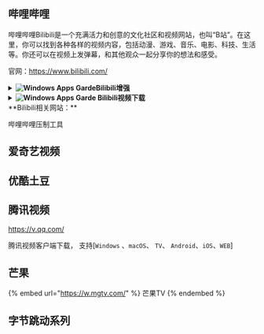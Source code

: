 ## 哔哩哔哩

哔哩哔哩Bilibili是一个充满活力和创意的文化社区和视频网站，也叫“B站”。在这里，你可以找到各种各样的视频内容，包括动漫、游戏、音乐、电影、科技、生活等。你还可以在视频上发弹幕，和其他观众一起分享你的想法和感受。

官网：https://www.bilibili.com/

<details>
  <summary><b><img alt="Windows Apps Garde" src="https://gitbook07.oss-cn-hangzhou.aliyuncs.com/leaves_use.svg">Bilibili增强</b></summary>
<p><ul>
<li><p>Btools: 以B站为主增强网站功能，优化网站浏览体验。致力于简洁实用方便,比如找回失效视频。</p>
<p>chrome商店：<a href="https://chrome.google.com/webstore/detail/btools/codgofkgobbmgglciccjabipdlgefnch">https://chrome.google.com/webstore/detail/btools/codgofkgobbmgglciccjabipdlgefnch</a></p>
</li>
<li><p>ACG助手：bilibili 综合辅助扩展：<a href="https://chrome.google.com/webstore/detail/acg助手：bilibili-综合辅助扩展/kpbnombpnpcffllnianjibmpadjolanh">https://chrome.google.com/webstore/detail/acg%E5%8A%A9%E6%89%8B%EF%BC%9Abilibili-%E7%BB%BC%E5%90%88%E8%BE%85%E5%8A%A9%E6%89%A9%E5%B1%95/kpbnombpnpcffllnianjibmpadjolanh</a></p>
<p>第三方哔哩哔哩弹幕网辅助扩展，拥有视频区和直播区的人性化功能</p>
</li>
</ul>
<hr>
<blockquote>
<p><a href="https://greasyfork.org/zh-CN/scripts/by-site/bilibili.com">https://greasyfork.org/zh-CN/scripts/by-site/bilibili.com</a>  (以下需Tampermonkey 插件)</p>
</blockquote>
<ul>
<li><p>Bilibili 旧播放页: <a href="https://greasyfork.org/zh-CN/scripts/394296">https://greasyfork.org/zh-CN/scripts/394296</a></p>
</li>
<li><p>Bilibili-Evolved: <a href="https://github.com/the1812/Bilibili-Evolved">https://github.com/the1812/Bilibili-Evolved</a></p>
<p>强大的哔哩哔哩增强脚本: 下载视频, 音乐, 封面, 弹幕 / 简化直播间, 评论区, 首页 / 自定义顶栏, 删除广告, 夜间模式 / 触屏设备支</p>
<p>文档：<a href="https://bilibili-evolved-doc.vercel.app/">https://bilibili-evolved-doc.vercel.app/</a></p>
<p>安装：<a href="https://bilibili-evolved-doc.vercel.app/docs/user/install">https://bilibili-evolved-doc.vercel.app/docs/user/install</a> (latest version: 2.7.5)</p>
</li>
<li><p>Bilibili视频播放加速功能可用其他插件或脚本代替， 比如：Global Speed</p>
</li>
</ul>
</p>
</details>

<details>
  <summary><b><img alt="Windows Apps Garde" src="https://gitbook07.oss-cn-hangzhou.aliyuncs.com/leaves_use.svg"> Bilibili视频下载</b></summary>
<p><ol>
<li>网址bilibili前面加上字母【i】</li>
<li>使用哔哩哔哩下载助手：增强B站网站功能，提供下载视频，音频、弹幕等
chrome商店：<a href="https://chrome.google.com/webstore/detail/哔哩哔哩下载助手/djinnjdnedmcilpnboifdhfgbbhgieee">https://chrome.google.com/webstore/detail/%E5%93%94%E5%93%A9%E5%93%94%E5%93%A9%E4%B8%8B%E8%BD%BD%E5%8A%A9%E6%89%8B/djinnjdnedmcilpnboifdhfgbbhgieee</a></li>
<li>唧唧(在这里你可以下载到对应AV号(B站视频编号)的视频(包括福利)、MP3和弹幕文件): <a href="http://www.jijidown.com/，">http://www.jijidown.com/，</a> 使用PC端唧唧Down:  <a href="http://client.jijidown.com/">http://client.jijidown.com/</a></li>
<li>使用哔哩下载姬（客户端）：<a href="https://github.com/leiurayer/downkyi/releases">https://github.com/leiurayer/downkyi/releases</a>  Github：<a href="https://github.com/leiurayer/downkyi，">https://github.com/leiurayer/downkyi，</a>
Bilibili视频下载神器，支持批量下载， 下载高清视频需登陆账号</li>
<li>使用B23Downloader，可下载B站视频、直播、漫画等于一身的B站下载神器， Github：<a href="https://github.com/vooidzero/B23Downloader">https://github.com/vooidzero/B23Downloader</a></li>
</ol></p>
</details>
**Bilibili相关网站：**

哔哩哔哩压制工具

## 爱奇艺视频



## 优酷土豆

## 腾讯视频

https://v.qq.com/

腾讯视频客户端下载， 支持[`Windows` 、`macOS`、 `TV`、 `Android`、`iOS`、`WEB`]

## 芒果

{% embed url="https://w.mgtv.com/" %}
芒果TV
{% endembed %}

## 字节跳动系列













